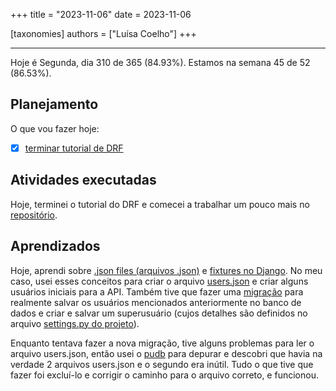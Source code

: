 +++
title = "2023-11-06"
date = 2023-11-06

[taxonomies]
authors = ["Luísa Coelho"]
+++

---

Hoje é Segunda, dia 310 de 365 (84.93%). Estamos na semana 45 de 52 (86.53%).

## Planejamento

O que vou fazer hoje:

- [x] [terminar tutorial de DRF](https://github.com/encode/django-rest-framework/tree/master/docs/tutorial)

## Atividades executadas

Hoje, terminei o tutorial do DRF e comecei a trabalhar um pouco mais no [repositório](https://github.com/OmnicodeSolutions/luisa_drf_tutorial).

## Aprendizados

Hoje, aprendi sobre [.json files (arquivos .json)](https://www.geeksforgeeks.org/json-load-in-python/) e [fixtures no Django](https://docs.djangoproject.com/en/4.2/topics/db/fixtures/). No meu caso, usei esses conceitos para criar o arquivo [users.json](https://github.com/OmnicodeSolutions/luisa_drf_tutorial/blob/main/tutorial/snippets/fixtures/users.json) e criar alguns usuários iniciais para a API. Também tive que fazer uma [migração](https://docs.djangoproject.com/en/4.2/topics/migrations/#data-migrations) para realmente salvar os usuários mencionados anteriormente no banco de dados e criar e salvar um superusuário (cujos detalhes são definidos no arquivo [settings.py do projeto](https://github.com/OmnicodeSolutions/luisa_drf_tutorial/blob/main/tutorial/tutorial/settings.py)).

Enquanto tentava fazer a nova migração, tive alguns problemas para ler o arquivo users.json, então usei o [pudb](https://github.com/inducer/pudb) para depurar e descobri que havia na verdade 2 arquivos users.json e o segundo era inútil. Tudo o que tive que fazer foi excluí-lo e corrigir o caminho para o arquivo correto, e funcionou.
